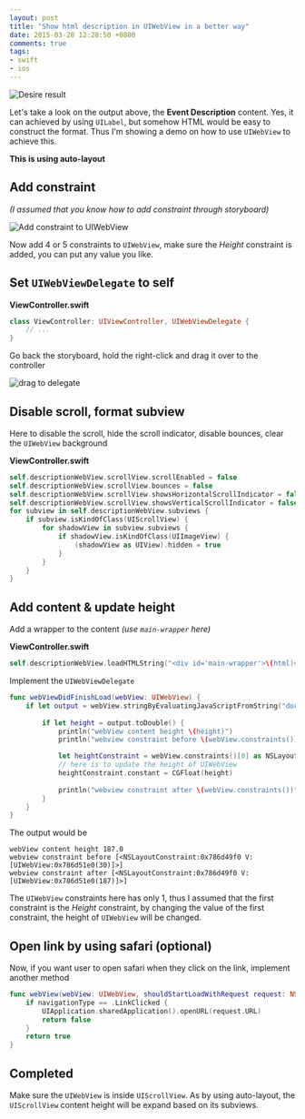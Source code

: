 ```yaml
---
layout: post
title: "Show html description in UIWebView in a better way"
date: 2015-03-28 12:28:50 +0800
comments: true
tags: 
- swift
- ios
---
```


![Desire result](http://jslim89.github.com/images/posts/2015-03-28-show-html-description-in-uiwebview-in-a-better-way/end-result.gif)

Let's take a look on the output above, the **Event Description** content.
Yes, it can achieved by using `UILabel`, but somehow HTML would be easy
to construct the format. Thus I'm showing a demo on how to use `UIWebView`
to achieve this.

**This is using auto-layout**

## Add constraint

_(I assumed that you know how to add constraint through storyboard)_

![Add constraint to UIWebView](http://jslim89.github.com/images/posts/2015-03-28-show-html-description-in-uiwebview-in-a-better-way/add-constraint.png)

Now add 4 or 5 constraints to `UIWebView`, make sure the _Height_ constraint is added, you can put any value you like.

## Set `UIWebViewDelegate` to self

**ViewController.swift**

```swift
class ViewController: UIViewController, UIWebViewDelegate {
    // ...
}
```

Go back the storyboard, hold the right-click and drag it over to the controller

![drag to delegate](http://jslim89.github.com/images/posts/2015-03-28-show-html-description-in-uiwebview-in-a-better-way/delegate.png)

## Disable scroll, format subview

Here to disable the scroll, hide the scroll indicator, disable bounces,
clear the `UIWebView` background

**ViewController.swift**

```swift
self.descriptionWebView.scrollView.scrollEnabled = false
self.descriptionWebView.scrollView.bounces = false
self.descriptionWebView.scrollView.showsHorizontalScrollIndicator = false
self.descriptionWebView.scrollView.showsVerticalScrollIndicator = false
for subview in self.descriptionWebView.subviews {
    if subview.isKindOfClass(UIScrollView) {
        for shadowView in subview.subviews {
            if shadowView.isKindOfClass(UIImageView) {
                (shadowView as UIView).hidden = true
            }
        }
    }
}
```

## Add content & update height

Add a wrapper to the content _(use `main-wrapper` here)_

**ViewController.swift**

```swift
self.descriptionWebView.loadHTMLString("<div id='main-wrapper'>\(html)</div>", baseURL: nil)
```

Implement the `UIWebViewDelegate`

```swift
func webViewDidFinishLoad(webView: UIWebView) {
    if let output = webView.stringByEvaluatingJavaScriptFromString("document.getElementById(\"main-wrapper\").offsetHeight;") {
        
        if let height = output.toDouble() {
            println("webView content height \(height)")
            println("webview constraint before \(webView.constraints())")

            let heightConstraint = webView.constraints()[0] as NSLayoutConstraint
            // here is to update the height of UIWebView
            heightConstraint.constant = CGFloat(height)
            
            println("webview constraint after \(webView.constraints())")
        }
    }
}
```

The output would be

```
webView content height 187.0
webview constraint before [<NSLayoutConstraint:0x786d49f0 V:[UIWebView:0x786d51e0(30)]>]
webview constraint after [<NSLayoutConstraint:0x786d49f0 V:[UIWebView:0x786d51e0(187)]>]
```

The `UIWebView` constraints here has only 1, thus I assumed that the first
constraint is the _Height_ constraint, by changing the value of the first
constraint, the height of `UIWebView` will be changed.

## Open link by using safari (optional)

Now, if you want user to open safari when they click on the link, implement
another method

```swift
func webView(webView: UIWebView, shouldStartLoadWithRequest request: NSURLRequest, navigationType: UIWebViewNavigationType) -> Bool {
    if navigationType == .LinkClicked {
        UIApplication.sharedApplication().openURL(request.URL)
        return false
    }
    return true
}
```

## Completed

Make sure the `UIWebView` is inside `UIScrollView`. As by using auto-layout,
the `UIScrollView` content height will be expand based on its subviews.
